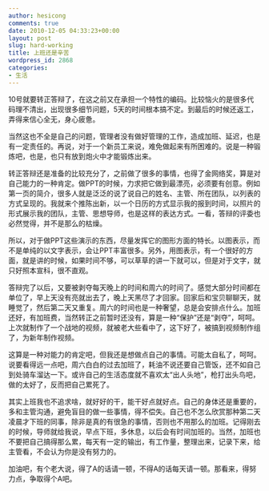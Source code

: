 ```yaml
---
author: hesicong
comments: true
date: 2010-12-05 04:33:23+00:00
layout: post
slug: hard-working
title: 上班还是辛苦
wordpress_id: 2868
categories:
- 生活
---
```


10号就要转正答辩了，在这之前又在承担一个特性的编码。比较恼火的是很多代码理不清出，出现很多细节问题，5天的时间根本搞不定。到最后的时候还返工，弄得来信心全无，身心疲惫。

当然这也不全是自己的问题，管理者没有做好管理的工作，造成加班、延迟，也是有一定责任的。再说，对于一个新员工来说，难免做起来有所困难的。说是一种锻炼吧，也是，也只有放到炮火中才能锻炼出来。

转正答辩还是准备的比较充分了，之前做了很多的事情，也得了金网络奖，算是对自己能力的一种肯定。做PPT的时候，力求把它做到最漂亮，必须要有创意。例如第一页的简介，很多人就是泛泛的说了说自己的姓名、主管、所在团队，以列表的方式呈现的。我就来个推陈出新，以一个日历的方式显示我的报到时间，以照片的形式展示我的团队，主管、思想导师，也是这样的表达方式。一看，答辩的评委也必然觉得，并不是那么的枯燥。

所以，对于做PPT这些演示的东西，尽量发挥它的图形方面的特长。以图表示，而不是单纯的以文字表示，会让PPT丰富很多。另外，用图表示，有一个很好的方面，就是讲的时候，如果时间不够，可以草草的讲一下就可以，但是对于文字，就只好照本宣科，很不直观。

答辩完了以后，又要被剥夺每天晚上的时间和周六的时间了。感觉大部分时间都在单位了，早上天没有亮就出去了，晚上天黑尽了才回家。回家后和宝贝聊聊天，就睡觉了，然后第二天又重复。周六的时间也是一种奢望，总是会安排点什么。加班还好，有加班费，当然转正之前暂时还没有，算是一种“保护”还是“剥夺”，呵呵。上次就制作了一个战地的视频，就被老大些看中了，这下好了，被搞到视频制作组了，为新年制作视频。

这算是一种对能力的肯定吧，但我还是想做点自己的事情。可能太自私了，呵呵。说要看得远一点吧，周六白白的过去加班了，耗油不说还要自己管饭，还不如自己到处骑车溜达一下。或许自己的生活态度就不喜欢太“出人头地”，枪打出头鸟吧，做的太好了，反而把自己累死了。

其实上班我也不追求啥，就好好的干，能干好点就好点。自己的身体还是重要的，多和主管沟通，避免盲目的做一些事情，得不偿失。自己也不怎么欣赏那种第二天凌晨才下班的同事，除非是真的有很急的事情，否则也不用那么的加班。记得刚去的时候，导师就给我说，早点下班，多休息，以后会有时间加班的。当然，加班也不要把自己搞得那么累，每天有一定的输出，有工作量，整理出来，记录下来，给主管看，不会认为你是没有努力的。

加油吧，有个老大说，得了A的话请一顿，不得A的话每天请一顿。那看来，得努力点，争取得个A吧。
